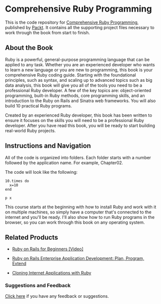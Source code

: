 # Comprehensive Ruby Programming
This is the code repository for [Comprehensive Ruby Programming](https://www.packtpub.com/application-development/comprehensive-ruby-programming?utm_source=github&utm_medium=repository&utm_campaign=9781787280649), published by [Packt](https://www.packtpub.com/?utm_source=github). It contains all the supporting project files necessary to work through the book from start to finish.
## About the Book
Ruby is a powerful, general-purpose programming language that can be applied to any task. Whether you are an experienced developer who wants to learn a new language or you are new to programming, this book is your comprehensive Ruby coding guide. Starting with the foundational principles, such as syntax, and scaling up to advanced topics such as big data analysis, this book will give you all of the tools you need to be a professional Ruby developer. A few of the key topics are: object-oriented programming, built-in Ruby methods, core programming skills, and an introduction to the Ruby on Rails and Sinatra web frameworks. You will also build 10 practical Ruby programs.

Created by an experienced Ruby developer, this book has been written to ensure it focuses on the skills you will need to be a professional Ruby developer. After you have read this book, you will be ready to start building real-world Ruby projects.
## Instructions and Navigation
All of the code is organized into folders. Each folder starts with a number followed by the application name. For example, Chapter02.



The code will look like the following:
```
10.times do
  x=10
end

p x 
```

This course starts at the beginning with how to install Ruby and work with it on multiple machines, so simply have a computer that's connected to the internet and you'll be ready. I'll also show how to run Ruby programs in the browser, so you can work through this book on any operating system.

## Related Products
* [Ruby on Rails for Beginners [Video]](https://www.packtpub.com/web-development/ruby-rails-beginners-video?utm_source=github&utm_medium=repository&utm_campaign=9781787122635)

* [Ruby on Rails Enterprise Application Development: Plan, Program, Extend](https://www.packtpub.com/web-development/ruby-rails-enterprise-application-development-plan-program-extend?utm_source=github&utm_medium=repository&utm_campaign=9781847190857)

* [Cloning Internet Applications with Ruby](https://www.packtpub.com/web-development/cloning-internet-applications-ruby?utm_source=github&utm_medium=repository&utm_campaign=9781849511063)

### Suggestions and Feedback
[Click here](https://docs.google.com/forms/d/e/1FAIpQLSe5qwunkGf6PUvzPirPDtuy1Du5Rlzew23UBp2S-P3wB-GcwQ/viewform) if you have any feedback or suggestions.

